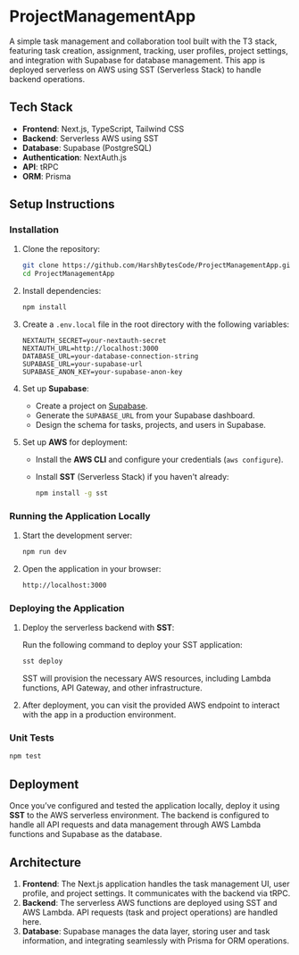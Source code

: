 
# ProjectManagementApp

A simple task management and collaboration tool built with the T3 stack, featuring task creation, assignment, tracking, user profiles, project settings, and integration with Supabase for database management. This app is deployed serverless on AWS using SST (Serverless Stack) to handle backend operations.

## Tech Stack

- **Frontend**: Next.js, TypeScript, Tailwind CSS
- **Backend**: Serverless AWS using SST
- **Database**: Supabase (PostgreSQL)
- **Authentication**: NextAuth.js
- **API**: tRPC
- **ORM**: Prisma


## Setup Instructions


### Installation

1. Clone the repository:

   ```bash
   git clone https://github.com/HarshBytesCode/ProjectManagementApp.git
   cd ProjectManagementApp
   ```

2. Install dependencies:

   ```bash
   npm install
   ```

3. Create a `.env.local` file in the root directory with the following variables:

   ```env
   NEXTAUTH_SECRET=your-nextauth-secret
   NEXTAUTH_URL=http://localhost:3000
   DATABASE_URL=your-database-connection-string
   SUPABASE_URL=your-supabase-url
   SUPABASE_ANON_KEY=your-supabase-anon-key
   ```

4. Set up **Supabase**:
   - Create a project on [Supabase](https://supabase.com/).
   - Generate the `SUPABASE_URL` from your Supabase dashboard.
   - Design the schema for tasks, projects, and users in Supabase.

5. Set up **AWS** for deployment:
   - Install the **AWS CLI** and configure your credentials (`aws configure`).
   - Install **SST** (Serverless Stack) if you haven't already:

     ```bash
     npm install -g sst
     ```

### Running the Application Locally

1. Start the development server:

   ```bash
   npm run dev
   ```

2. Open the application in your browser:

   ```bash
   http://localhost:3000
   ```

### Deploying the Application

1. Deploy the serverless backend with **SST**:

   Run the following command to deploy your SST application:

   ```bash
   sst deploy
   ```

   SST will provision the necessary AWS resources, including Lambda functions, API Gateway, and other infrastructure.

2. After deployment, you can visit the provided AWS endpoint to interact with the app in a production environment.

### Unit Tests


```bash
npm test
```

## Deployment

Once you’ve configured and tested the application locally, deploy it using **SST** to the AWS serverless environment. The backend is configured to handle all API requests and data management through AWS Lambda functions and Supabase as the database.

## Architecture

1. **Frontend**: The Next.js application handles the task management UI, user profile, and project settings. It communicates with the backend via tRPC.
2. **Backend**: The serverless AWS functions are deployed using SST and AWS Lambda. API requests (task and project operations) are handled here.
3. **Database**: Supabase manages the data layer, storing user and task information, and integrating seamlessly with Prisma for ORM operations.
